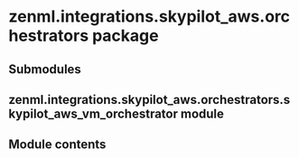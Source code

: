 # zenml.integrations.skypilot_aws.orchestrators package

## Submodules

## zenml.integrations.skypilot_aws.orchestrators.skypilot_aws_vm_orchestrator module

## Module contents
